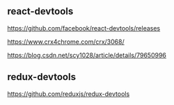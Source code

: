 ## react-devtools
https://github.com/facebook/react-devtools/releases

https://www.crx4chrome.com/crx/3068/

https://blog.csdn.net/scy1028/article/details/79650996

## redux-devtools
https://github.com/reduxjs/redux-devtools
